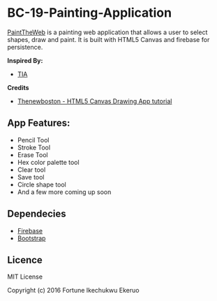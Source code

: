 # BC-19-Painting-Application
[PaintTheWeb](mrboggyice.github.io) is a painting web application that allows a user to select shapes, draw and paint. It is built with HTML5 Canvas and firebase for persistence.

**Inspired By:**

* [TIA](https://andela.com)

**Credits**

* [Thenewboston - HTML5 Canvas Drawing App tutorial](https://thenewboston.com/videos.php?cat=81)

## App Features:

* Pencil Tool
* Stroke Tool
* Erase Tool
* Hex color palette tool
* Clear tool
* Save tool
* Circle shape tool
* And a few more coming up soon


## Dependecies

* [Firebase](https://firebase.google.com/)
* [Bootstrap](http://getbootstrap.com/)

## Licence
MIT License

Copyright (c) 2016 Fortune Ikechukwu Ekeruo
